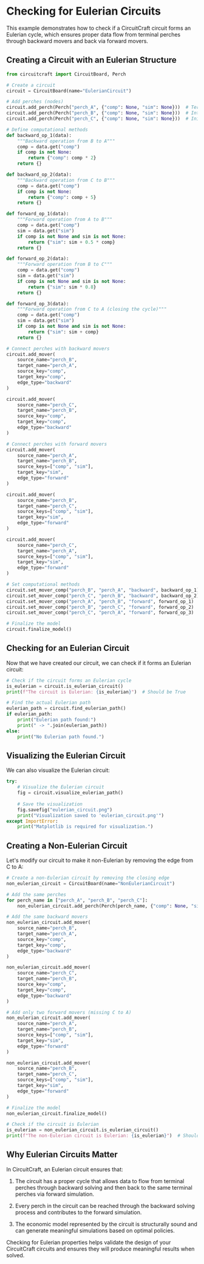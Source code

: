 # Checking for Eulerian Circuits

This example demonstrates how to check if a CircuitCraft circuit forms an Eulerian 
cycle, which ensures proper data flow from terminal perches through backward movers
and back via forward movers.

## Creating a Circuit with an Eulerian Structure

```python
from circuitcraft import CircuitBoard, Perch

# Create a circuit
circuit = CircuitBoard(name="EulerianCircuit")

# Add perches (nodes)
circuit.add_perch(Perch("perch_A", {"comp": None, "sim": None}))  # Terminal perch
circuit.add_perch(Perch("perch_B", {"comp": None, "sim": None}))  # Intermediate
circuit.add_perch(Perch("perch_C", {"comp": None, "sim": None}))  # Initial perch

# Define computational methods
def backward_op_1(data):
    """Backward operation from B to A"""
    comp = data.get("comp")
    if comp is not None:
        return {"comp": comp * 2}
    return {}

def backward_op_2(data):
    """Backward operation from C to B"""
    comp = data.get("comp")
    if comp is not None:
        return {"comp": comp + 5}
    return {}

def forward_op_1(data):
    """Forward operation from A to B"""
    comp = data.get("comp")
    sim = data.get("sim")
    if comp is not None and sim is not None:
        return {"sim": sim + 0.5 * comp}
    return {}

def forward_op_2(data):
    """Forward operation from B to C"""
    comp = data.get("comp")
    sim = data.get("sim")
    if comp is not None and sim is not None:
        return {"sim": sim * 0.8}
    return {}

def forward_op_3(data):
    """Forward operation from C to A (closing the cycle)"""
    comp = data.get("comp")
    sim = data.get("sim")
    if comp is not None and sim is not None:
        return {"sim": sim + comp}
    return {}

# Connect perches with backward movers
circuit.add_mover(
    source_name="perch_B", 
    target_name="perch_A",
    source_key="comp", 
    target_key="comp",
    edge_type="backward"
)

circuit.add_mover(
    source_name="perch_C", 
    target_name="perch_B",
    source_key="comp", 
    target_key="comp",
    edge_type="backward"
)

# Connect perches with forward movers
circuit.add_mover(
    source_name="perch_A", 
    target_name="perch_B",
    source_keys=["comp", "sim"], 
    target_key="sim",
    edge_type="forward"
)

circuit.add_mover(
    source_name="perch_B", 
    target_name="perch_C",
    source_keys=["comp", "sim"], 
    target_key="sim",
    edge_type="forward"
)

circuit.add_mover(
    source_name="perch_C", 
    target_name="perch_A",
    source_keys=["comp", "sim"], 
    target_key="sim",
    edge_type="forward"
)

# Set computational methods
circuit.set_mover_comp("perch_B", "perch_A", "backward", backward_op_1)
circuit.set_mover_comp("perch_C", "perch_B", "backward", backward_op_2)
circuit.set_mover_comp("perch_A", "perch_B", "forward", forward_op_1)
circuit.set_mover_comp("perch_B", "perch_C", "forward", forward_op_2)
circuit.set_mover_comp("perch_C", "perch_A", "forward", forward_op_3)

# Finalize the model
circuit.finalize_model()
```

## Checking for an Eulerian Circuit

Now that we have created our circuit, we can check if it forms an Eulerian circuit:

```python
# Check if the circuit forms an Eulerian cycle
is_eulerian = circuit.is_eulerian_circuit()
print(f"The circuit is Eulerian: {is_eulerian}")  # Should be True

# Find the actual Eulerian path
eulerian_path = circuit.find_eulerian_path()
if eulerian_path:
    print("Eulerian path found:")
    print(" -> ".join(eulerian_path))
else:
    print("No Eulerian path found.")
```

## Visualizing the Eulerian Circuit

We can also visualize the Eulerian circuit:

```python
try:
    # Visualize the Eulerian circuit
    fig = circuit.visualize_eulerian_path()
    
    # Save the visualization
    fig.savefig("eulerian_circuit.png")
    print("Visualization saved to 'eulerian_circuit.png'")
except ImportError:
    print("Matplotlib is required for visualization.")
```

## Creating a Non-Eulerian Circuit

Let's modify our circuit to make it non-Eulerian by removing the edge from C to A:

```python
# Create a non-Eulerian circuit by removing the closing edge
non_eulerian_circuit = CircuitBoard(name="NonEulerianCircuit")

# Add the same perches
for perch_name in ["perch_A", "perch_B", "perch_C"]:
    non_eulerian_circuit.add_perch(Perch(perch_name, {"comp": None, "sim": None}))

# Add the same backward movers
non_eulerian_circuit.add_mover(
    source_name="perch_B", 
    target_name="perch_A",
    source_key="comp", 
    target_key="comp",
    edge_type="backward"
)

non_eulerian_circuit.add_mover(
    source_name="perch_C", 
    target_name="perch_B",
    source_key="comp", 
    target_key="comp",
    edge_type="backward"
)

# Add only two forward movers (missing C to A)
non_eulerian_circuit.add_mover(
    source_name="perch_A", 
    target_name="perch_B",
    source_keys=["comp", "sim"], 
    target_key="sim",
    edge_type="forward"
)

non_eulerian_circuit.add_mover(
    source_name="perch_B", 
    target_name="perch_C",
    source_keys=["comp", "sim"], 
    target_key="sim",
    edge_type="forward"
)

# Finalize the model
non_eulerian_circuit.finalize_model()

# Check if the circuit is Eulerian
is_eulerian = non_eulerian_circuit.is_eulerian_circuit()
print(f"The non-Eulerian circuit is Eulerian: {is_eulerian}")  # Should be False
```

## Why Eulerian Circuits Matter

In CircuitCraft, an Eulerian circuit ensures that:

1. The circuit has a proper cycle that allows data to flow from terminal perches 
   through backward solving and then back to the same terminal perches via forward 
   simulation.

2. Every perch in the circuit can be reached through the backward solving process 
   and contributes to the forward simulation.

3. The economic model represented by the circuit is structurally sound and can 
   generate meaningful simulations based on optimal policies.

Checking for Eulerian properties helps validate the design of your CircuitCraft 
circuits and ensures they will produce meaningful results when solved. 